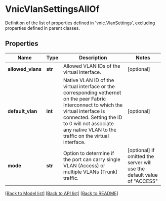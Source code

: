 # VnicVlanSettingsAllOf

Definition of the list of properties defined in 'vnic.VlanSettings', excluding properties defined in parent classes.
## Properties
Name | Type | Description | Notes
------------ | ------------- | ------------- | -------------
**allowed_vlans** | **str** | Allowed VLAN IDs of the virtual interface. | [optional] 
**default_vlan** | **int** | Native VLAN ID of the virtual interface or the corresponding vethernet on the peer Fabric Interconnect to which the virtual interface is connected. Setting the ID to 0 will not associate any native VLAN to the traffic on the virtual interface. | [optional] 
**mode** | **str** | Option to determine if the port can carry single VLAN (Access) or multiple VLANs (Trunk) traffic. | [optional]  if omitted the server will use the default value of "ACCESS"

[[Back to Model list]](../README.md#documentation-for-models) [[Back to API list]](../README.md#documentation-for-api-endpoints) [[Back to README]](../README.md)


